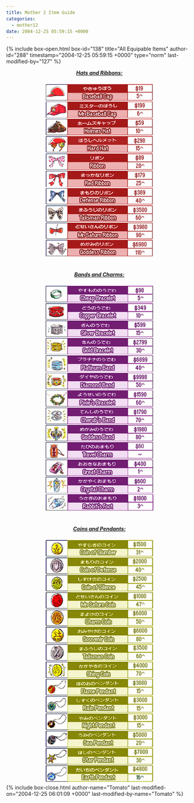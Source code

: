 ```yaml
---
title: Mother 2 Item Guide
categories:
  - mother12
date: 2004-12-25 05:59:15 +0000
---
```

{% include box-open.html box-id="138" title="All Equipable Items" author-id="288" timestamp="2004-12-25 05:59:15 +0000" type="norm" last-modified-by="127" %}
<center>
<B><I><U>Hats and Ribbons:</U></I></B>
<BR /><BR /><img src="hatribbon.jpg" /><BR />
<BR /><BR /><B><I><U>Bands and Charms:</U></I></B>
<BR /><BR /><img src="bandcharm.jpg" /><BR />
<BR /><BR /><B><I><U>Coins and Pendants:</U></I></B>
<BR /><BR /><img src="coinpendant.jpg" />
</center>
{% include box-close.html author-name="Tomato" last-modified-on="2004-12-25 06:01:09 +0000" last-modified-by-name="Tomato" %}
